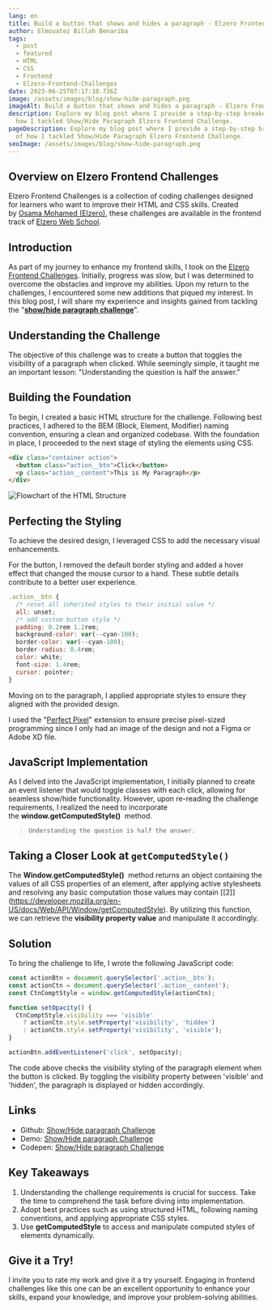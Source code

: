 ```yaml
---
lang: en
title: Build a button that shows and hides a paragraph - Elzero Frontend Challenges
author: Elmouatez Billah Benariba
tags:
  - post
  - featured
  - HTML
  - CSS
  - Frontend
  - Elzero-Frontend-Challenges
date: 2023-06-25T07:17:10.736Z
image: /assets/images/blog/show-hide-paragraph.png
imageAlt: Build a button that shows and hides a paragraph - Elzero Frontend Challenges
description: Explore my blog post where I provide a step-by-step breakdown of
  how I tackled Show/Hide Paragraph Elzero Frontend Challenge.
pageDescription: Explore my blog post where I provide a step-by-step breakdown
  of how I tackled Show/Hide Paragraph Elzero Frontend Challenge.
seoImage: /assets/images/blog/show-hide-paragraph.png
---
```

## Overview on Elzero Frontend Challenges

Elzero Frontend Challenges is a collection of coding challenges designed for learners who want to improve their HTML and CSS skills. Created by [Osama Mohamed (Elzero)](https://twitter.com/Osama_Elzero), these challenges are available in the frontend track of [Elzero Web School](https://elzero.org/tracks/front-end/).  

## Introduction

As part of my journey to enhance my frontend skills, I took on the [Elzero Frontend Challenges](https://elzero.org/category/challenges/front-end-challenges/). Initially, progress was slow, but I was determined to overcome the obstacles and improve my abilities. Upon my return to the challenges, I encountered some new additions that piqued my interest. In this blog post, I will share my experience and insights gained from tackling the "**[show/hide paragraph challenge](https://elzero.org/frontend-show-hide-paragraph/)**".

## Understanding the Challenge

The objective of this challenge was to create a button that toggles the visibility of a paragraph when clicked. While seemingly simple, it taught me an important lesson: "Understanding the question is half the answer."

## Building the Foundation

To begin, I created a basic HTML structure for the challenge. Following best practices, I adhered to the BEM (Block, Element, Modifier) naming convention, ensuring a clean and organized codebase. With the foundation in place, I proceeded to the next stage of styling the elements using CSS.

```html
<div class="container action">
  <button class="action__btn">Click</button>
  <p class="action__content">This is My Paragraph</p>
</div>
```

![Flowchart of the HTML Structure](/assets/images/blog/html-structure.png "Flowchart of the HTML Structure")

## Perfecting the Styling

To achieve the desired design, I leveraged CSS to add the necessary visual enhancements.

For the button, I removed the default border styling and added a hover effect that changed the mouse cursor to a hand. These subtle details contribute to a better user experience.

```javascript
.action__btn {
  /* reset all inherited styles to their initial value */
  all: unset;
  /* add custom button style */
  padding: 0.2rem 1.2rem;  
  background-color: var(--cyan-100);
  border-color: var(--cyan-100);
  border-radius: 0.4rem;
  color: white;
  font-size: 1.4rem;
  cursor: pointer;
}
```

Moving on to the paragraph, I applied appropriate styles to ensure they aligned with the provided design.

I used the "[Perfect Pixel](https://chrome.google.com/webstore/detail/perfectpixel-by-welldonec/dkaagdgjmgdmbnecmcefdhjekcoceebi)" extension to ensure precise pixel-sized programming since I only had an image of the design and not a Figma or Adobe XD file.

## JavaScript Implementation

As I delved into the JavaScript implementation, I initially planned to create an event listener that would toggle classes with each click, allowing for seamless show/hide functionality. However, upon re-reading the challenge requirements, I realized the need to incorporate the **window.getComputedStyle()**  method.

> `Understanding the question is half the answer.`

## Taking a Closer Look at `getComputedStyle()`

The **Window.getComputedStyle()**  method returns an object containing the values of all CSS properties of an element, after applying active stylesheets and resolving any basic computation those values may contain [\[2]](https://developer.mozilla.org/en-US/docs/Web/API/Window/getComputedStyle). By utilizing this function, we can retrieve the **visibility property value** and manipulate it accordingly.

## Solution

To bring the challenge to life, I wrote the following JavaScript code:

```javascript
const actionBtn = document.querySelector('.action__btn');
const actionCtn = document.querySelector('.action__content');
const CtnComptStyle = window.getComputedStyle(actionCtn);

function setOpacity() {
  CtnComptStyle.visibility === 'visible'
    ? actionCtn.style.setProperty('visibility', 'hidden')
    : actionCtn.style.setProperty('visibility', 'visible');
}

actionBtn.addEventListener('click', setOpacity);
```

The code above checks the visibility styling of the paragraph element when the button is clicked. By toggling the visibility property between 'visible' and 'hidden', the paragraph is displayed or hidden accordingly.

## Links

* Github: [Show/Hide paragraph Challenge](https://github.com/mouatezbenariba/Elzero-Frontend-Challenges/tree/main/show-hide-paragraph)
* Demo: [Show/Hide paragraph Challenge](https://mouatezbenariba.github.io/Elzero-Frontend-Challenges/show-hide-paragraph/)
* Codepen: [Show/Hide paragraph Challenge](https://codepen.io/mouatezbenariba/pen/poxBvga)

## Key Takeaways

1. Understanding the challenge requirements is crucial for success. Take the time to comprehend the task before diving into implementation.
2. Adopt best practices such as using structured HTML, following naming conventions, and applying appropriate CSS styles.
3. Use **getComputedStyle** to access and manipulate computed styles of elements dynamically.

## Give it a Try!

I invite you to rate my work and give it a try yourself. Engaging in frontend challenges like this one can be an excellent opportunity to enhance your skills, expand your knowledge, and improve your problem-solving abilities.
